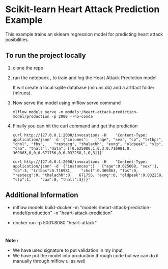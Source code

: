 # Scikit-learn Heart Attack Prediction Example

This example trains an sklearn regression model for predicting heart attack posibilities.

## To run the project locally

1. clone the repo
2. run the notebook , to train and log the Heart Attack Prediction model

   It will create a local sqlite database (mlruns.db) and a artifact folder (mlruns).

3. Now serve the model using mlflow serve command

   ```
   mlflow models serve -m models:/heart-attack-prediction-model/production -p 2000 --no-conda
   ```

4. Finally you can hit the curl command and get the prediction

   ```
   curl http://127.0.0.1:2000/invocations -H    'Content-Type: application/json' -d '{"columns":   ["age", "sex", "cp", "trtbps", "chol", "fbs",    "restecg", "thalachh", "exng", "oldpeak", "slp",    "caa", "thall"],"data": [[0.625000,1.0,3,0.716981,0.   369863,0,0,0.671756,0,0.032258,1,0,3]]}'
   ```
   
   ```
   curl http://127.0.0.1:2000/invocations -H    "Content-Type: application/json" -d '{"instances":[   {"age":0.625000, "sex":1, "cp":3, "trtbps":0.716981,    "chol":0.369863, "fbs":0, "restecg":0, "thalachh":0.   671756, "exng":0, "oldpeak":0.032258, "slp":1,    "caa":0, "thall":3}]}'
   ```

## Additional Information

* mlflow models build-docker -m "models:/heart-attack-prediction-model/production" -n "heart-attack-prediction"

* docker run -p 5001:8080 "heart-attack"

#
#

**Note :** 

*  We have used signature to put validation in my input
*  We have put the model into production through code but we can do it manually through mlflow ui as well